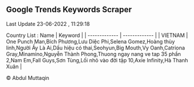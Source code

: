 

## Google Trends Keywords Scraper 
 
Last Update 23-06-2022 , 11:29:18

Country List :
 Name  | Keyword |
| ------------- | ------------- |
| VIETNAM | One Punch Man,Bích Phương,Lưu Diệc Phi,Selena Gomez,Hoàng thùy linh,Người Ấy Là Ai,Dấu hiệu có thai,Seohyun,Big Mouth,Vy Oanh,Catriona Gray,Minamino,Nguyễn Thành Phong,Thuong ngay nang ve tap 35 phần 2,Nam Em,Fall Guys,Sơn Tùng,Lối nhỏ vào đời tập 10,Axie Infinity,Hà Thanh Xuân |



© Abdul Muttaqin 
